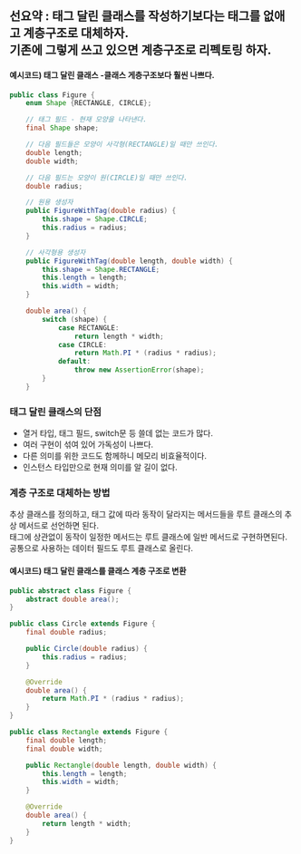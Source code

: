 ## 선요약 : 태그 달린 클래스를 작성하기보다는 태그를 없애고 계층구조로 대체하자.<br>기존에 그렇게 쓰고 있으면 계층구조로 리펙토링 하자.

#### 예시코드) 태그 달린 클래스 -클래스 게층구조보다 훨씬 나쁘다.
```java
public class Figure {
    enum Shape {RECTANGLE, CIRCLE};

    // 태그 필드 - 현재 모양을 나타낸다.
    final Shape shape;

    // 다음 필드들은 모양이 사각형(RECTANGLE)일 때만 쓰인다.
    double length;
    double width;

    // 다음 필드는 모양이 원(CIRCLE)일 때만 쓰인다.
    double radius;

    // 원용 생성자
    public FigureWithTag(double radius) {
        this.shape = Shape.CIRCLE;
        this.radius = radius;
    }

    // 사각형용 생성자
    public FigureWithTag(double length, double width) {
        this.shape = Shape.RECTANGLE;
        this.length = length;
        this.width = width;
    }

    double area() {
        switch (shape) {
            case RECTANGLE:
                return length * width;
            case CIRCLE:
                return Math.PI * (radius * radius);
            default:
                throw new AssertionError(shape);
        }
    }
```

### 태그 달린 클래스의 단점 

 - 열거 타입, 태그 필드, switch문 등 쓸데 없는 코드가 많다.<br>
 - 여러 구현이 섞여 있어 가독성이 나쁘다.<br>
 - 다른 의미를 위한 코드도 함께하니 메모리 비효율적이다.<br>
 - 인스턴스 타입만으로 현재 의미를 알 길이 없다.<br>

### 계층 구조로 대체하는 방법

추상 클래스를 정의하고, 태그 값에 따라 동작이 달라지는 메서드들을 루트 클래스의 추상 메서드로 선언하면 된다.<br>
태그에 상관없이 동작이 일정한 메서드는 루트 클래스에 일반 메서드로 구현하면된다. <br> 
공통으로 사용하는 데이터 필드도 루트 클래스로 올린다. <br>

#### 예시코드) 태그 달린 클래스를 클래스 계층 구조로 변환
```java
public abstract class Figure {
    abstract double area();
}

public class Circle extends Figure {
    final double radius;

    public Circle(double radius) {
        this.radius = radius;
    }

    @Override
    double area() {
        return Math.PI * (radius * radius);
    }
}

public class Rectangle extends Figure {
    final double length;
    final double width;

    public Rectangle(double length, double width) {
        this.length = length;
        this.width = width;
    }

    @Override
    double area() {
        return length * width;
    }
}
```

